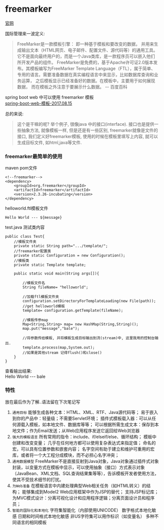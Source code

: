 # freemarker

[官网](freemarker.org/)

国际管理来一波定义:<br>
> FreeMarker是一款模板引擎： 即一种基于模板和要改变的数据，    并用来生成输出文本（HTML网页、电子邮件、配置文件、源代码等）的通用工具。  它不是面向最终用户的，而是一个Java类库，是一款程序员可以嵌入他们所开发产品的组件。
FreeMarker是免费的，基于Apache许可证2.0版本发布。其模板编写为FreeMarker Template Language（FTL），属于简单、专用的语言。需要准备数据在真实编程语言中来显示，比如数据库查询和业务运算，    之后模板显示已经准备好的数据。在模板中，主要用于如何展现数据， 而在模板之外注意于要展示什么数据。 -- 百度百科

spring boot web 中可以使用 freemarker 模板<br>
[spring-boot-web-模板-2017.08.15](#)

总的来说:<br>
> 这个是干嘛的呢? 举个例子, 很像java 中的接口(interface).
> 接口也是提供一些抽象方法, 就像模板一样, 但是还是有一些区别, freemarker就像是文件的接口, 我们定义好freemarker模板, 使用的时候在模板里填写上内容, 就可以生成目标文件, 如html,java等文件.

### freemarker最简单的使用

maven pom文件
```pom
<!--freemarker-->
<dependency>
    <groupId>org.freemarker</groupId>
    <artifactId>freemarker</artifactId>
    <version>2.3.26-incubating</version>
</dependency>
```

helloworld.ftl模板文件<br>
```helloworld
Hello World --- ${message}
```
test.java 测试类内容<br>
```test
public class Test{
    //模板文件夹
    private static String path=".../template/"; 
    //freemarker配置类
    private static Configuration = new Configuration();
    //模板类
    private static Template template;

    public static void main(String args[]){

        //模板文件名
        String fileName= "helloworld";

        //加载ftl模板文件夹
        configuration.setDirectoryForTemplateLoading(new File(path));
        //get helloworld模板
        template= configuration.getTemplate(fileName);

        //模板传参map
        Map<String,String> map= new HashMap(String,String)();
        map.put("message","bale");

        //将参数传给模板, 并将模板生成目标输出到流(stream)中, 这里我用的控制台输出.
        template.process(map,System.out);
        //如果是其他stream 记得flush()和close()
    }
}
```
查看输出结果:<br>
Hello World --- bale<br>

### 特性

放在最后作为了解..语法留在下次笔记写<br>

1. `通用目标`
能够生成各种文本：HTML、XML、RTF、Java源代码等；
易于嵌入到你的产品中：轻量级；不需要Servlet环境；
插件式模板载入器：可以从任何源载入模板，如本地文件、数据库等等；
可以根据所需生成文本：保存到本地文件；作为Email发送；从Web应用程序发送它返回给Web浏览器
2. `强大的模板语言`
所有常用的指令：include、if/elseif/else、循环结构；
模板中创建和改变变量；
几乎在任何地方都可以使用复杂表达式来指定值；
命名的宏，可以具有位置参数和嵌套内容；
名字空间有助于建立和维护可重用的宏库，或者将一个大工程分成模块，而不必担心名字冲突；
3. `通用数据模型`
FreeMarker不是直接反射到Java对象，Java对象通过插件式对象封装，以变量方式在模板中显示，可以使用抽象（接口）方式表示对象（JavaBean、XML文档、SQL查询结果集等等），告诉模板开发者使用方法，使其不受技术细节的打扰。
4. `为Web准备`
在模板语言中内建处理典型Web相关任务（如HTML转义）的结构；
能够集成到Model2 Web应用框架中作为JSP的替代；
支持JSP标记库；
为MVC模式设计：分离可视化设计和应用程序逻辑；分离页面设计员和程序员；
5. `智能的国际化和本地化`
字符集智能化（内部使用UNICODE）
数字格式本地化敏感
日期和时间格式本地化敏感
非US字符集可以用作标识（如变量名）
多种不同语言的相同模板


